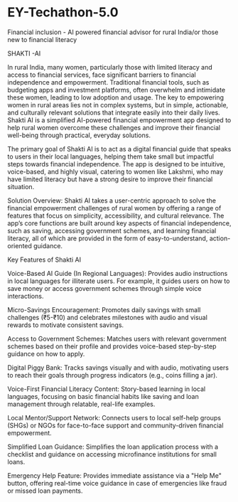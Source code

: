 # EY-Techathon-5.0


Financial inclusion - AI powered financial advisor for rural India/or those new to financial literacy

SHAKTI -AI

In rural India, many women, particularly those with limited literacy and access to financial services, face significant barriers to financial independence and empowerment. Traditional financial tools, such as budgeting apps and investment platforms, often overwhelm and intimidate these women, leading to low adoption and usage. The key to empowering women in rural areas lies not in complex systems, but in simple, actionable, and culturally relevant solutions that integrate easily into their daily lives. Shakti AI is a simplified AI-powered financial empowerment app designed to help rural women overcome these challenges and improve their financial well-being through practical, everyday solutions.



The primary goal of Shakti AI is to act as a digital financial guide that speaks to users in their local languages, helping them take small but impactful steps towards financial independence. The app is designed to be intuitive, voice-based, and highly visual, catering to women like Lakshmi, who may have limited literacy but have a strong desire to improve their financial situation.


Solution Overview:
Shakti AI takes a user-centric approach to solve the financial empowerment challenges of rural women by offering a range of features that focus on simplicity, accessibility, and cultural relevance. The app’s core functions are built around key aspects of financial independence, such as saving, accessing government schemes, and learning financial literacy, all of which are provided in the form of easy-to-understand, action-oriented guidance.



Key Features of Shakti AI



Voice-Based AI Guide (In Regional Languages): Provides audio instructions in local languages for illiterate users. For example, it guides users on how to save money or access government schemes through simple voice interactions.


Micro-Savings Encouragement: Promotes daily savings with small challenges (₹5-₹10) and celebrates milestones with audio and visual rewards to motivate consistent savings.

Access to Government Schemes: Matches users with relevant government schemes based on their profile and provides voice-based step-by-step guidance on how to apply.

Digital Piggy Bank: Tracks savings visually and with audio, motivating users to reach their goals through progress indicators (e.g., coins filling a jar).


Voice-First Financial Literacy Content: Story-based learning in local languages, focusing on basic financial habits like saving and loan management through relatable, real-life examples.

Local Mentor/Support Network: Connects users to local self-help groups (SHGs) or NGOs for face-to-face support and community-driven financial empowerment.

Simplified Loan Guidance: Simplifies the loan application process with a checklist and guidance on accessing microfinance institutions for small loans.

Emergency Help Feature: Provides immediate assistance via a "Help Me" button, offering real-time voice guidance in case of emergencies like fraud or missed loan payments.



